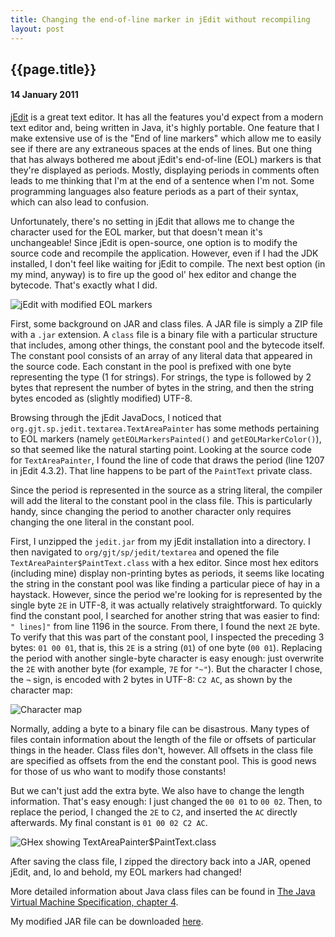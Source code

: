```yaml
---
title: Changing the end-of-line marker in jEdit without recompiling
layout: post
---
```


## {{page.title}}
#### 14 January 2011

[jEdit](http://jedit.org/ "jEdit Homepage")
is a great text editor. It has all the features you'd expect from a
modern text editor and, being written in Java, it's highly portable. One
feature that I make extensive use of is the "End of line markers" which allow
me to easily see if there are any extraneous spaces at the ends of lines.
But one thing that has always bothered me about jEdit's end-of-line (EOL)
markers is that they're displayed as periods. Mostly, displaying periods in
comments often leads to me thinking that I'm at the end of a sentence when I'm
not. Some programming languages also feature periods as a part of their
syntax, which can also lead to confusion.

Unfortunately, there's no setting in jEdit that allows me to change the
character used for the EOL marker, but that doesn't mean it's unchangeable!
Since jEdit is open-source, one option is to modify the source code and
recompile the application. However, even if I had the JDK installed, I don't
feel like waiting for jEdit to compile. The next best option (in my mind,
anyway) is to fire up the good ol' hex editor and change the bytecode. That's
exactly what I did.

![jEdit with modified EOL markers](../../../images/jedit.png "jEdit")

First, some background on JAR and class files. A JAR file is simply a ZIP file
with a `.jar` extension. A `class` file is a binary file with a particular
structure that includes, among other things, the constant pool and the
bytecode itself. The constant pool consists of an array of any literal data
that appeared in the source code. Each constant in the pool is prefixed with
one byte representing the type (1 for strings). For strings, the type is
followed by 2 bytes that represent the number of bytes in the string, and then
the string bytes encoded as (slightly modified) UTF-8.

Browsing through the jEdit JavaDocs, I noticed that
`org.gjt.sp.jedit.textarea.TextAreaPainter` has some methods pertaining to EOL
markers (namely `getEOLMarkersPainted()` and `getEOLMarkerColor()`), so that
seemed like the natural starting point. Looking at the source code for
`TextAreaPainter`, I found the line of code that draws the period (line 1207 in
jEdit 4.3.2). That line happens to be part of the `PaintText` private class.

Since the period is represented in the source as a string literal,
the compiler will add the literal to the constant pool in the class file. This
is particularly handy, since changing the period to another character only
requires changing the one literal in the constant pool.

First, I unzipped the `jedit.jar` from my jEdit installation into a directory.
I then navigated to `org/gjt/sp/jedit/textarea` and opened the file
`TextAreaPainter$PaintText.class` with a hex editor. Since most hex editors
(including mine) display non-printing bytes as periods, it seems like 
locating the string in the constant pool was like finding a particular piece of
hay in a haystack. However, since the period we're looking for is represented
by the single byte `2E` in UTF-8, it was actually relatively straightforward.
To quickly find the constant pool, I searched for another string that was
easier to find: `" lines]"` from line 1196 in the source. From there, I found the
next `2E` byte. To verify that this was part of the constant pool, I inspected
the preceding 3 bytes: `01 00 01`, that is, this `2E` is a string (`01`) of one byte
(`00 01`). Replacing the period with another single-byte character is easy
enough: just overwrite the `2E` with another byte (for example, `7E` for `"~"`). But
the character I chose, the `¬` sign, is encoded with 2 bytes in UTF-8: `C2 AC`,
as shown by the character map:

![Character map](../../../images/charmap.png "Character map")

Normally, adding a byte to a binary file can be disastrous. Many types of files
contain information about the length of the file or offsets of particular
things in the header. Class files don't, however. All offsets in the class file
are specified as offsets from the end the constant pool. This is good news for
those of us who want to modify those constants!

But we can't just add the extra byte. We also have to change the length
information. That's easy enough: I just changed the `00 01` to `00 02`. Then, to
replace the period, I changed the `2E` to `C2`, and inserted the `AC` directly
afterwards. My final constant is `01 00 02 C2 AC`.

![GHex showing TextAreaPainter$PaintText.class](../../../images/ghex.png "GHex")

After saving the class file, I zipped the directory back into a JAR, opened
jEdit, and, lo and behold, my EOL markers had changed!

More detailed information about Java class files can be found in
[The Java Virtual Machine Specification, chapter 4](http://java.sun.com/docs/books/jvms/second_edition/html/ClassFile.doc.html "JVM Spec chapter 4").

My modified JAR file can be downloaded [here](../../../download/jedit.jar "jedit.jar").

